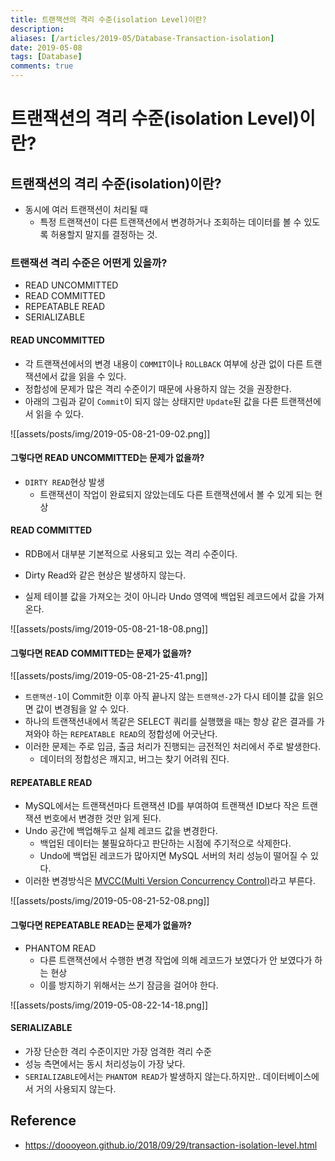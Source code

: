 ```yaml
---
title: 트랜잭션의 격리 수준(isolation Level)이란?
description: 
aliases: [/articles/2019-05/Database-Transaction-isolation]
date: 2019-05-08
tags: [Database]
comments: true
---
```

# 트랜잭션의 격리 수준(isolation Level)이란?
## 트랜잭션의 격리 수준(isolation)이란?
- 동시에 여러 트랜잭션이 처리될 때
  - 특정 트랜잭션이 다른 트랜잭션에서 변경하거나 조회하는 데이터를 볼 수 있도록 허용할지 말지를 결정하는 것.

### 트랜잭션 격리 수준은 어떤게 있을까?
- READ UNCOMMITTED
- READ COMMITTED
- REPEATABLE READ
- SERIALIZABLE

#### READ UNCOMMITTED
- 각 트랜잭션에서의 변경 내용이 `COMMIT`이나 `ROLLBACK` 여부에 상관 없이 다른 트랜잭션에서 값을 읽을 수 있다.
- 정합성에 문제가 많은 격리 수준이기 때문에 사용하지 않는 것을 권장한다.
- 아래의 그림과 같이 `Commit`이 되지 않는 상태지만 `Update`된 값을 다른 트랜잭션에서 읽을 수 있다.

![[assets/posts/img/2019-05-08-21-09-02.png]]



#### 그렇다면 READ UNCOMMITTED는 문제가 없을까?
- `DIRTY READ`현상 발생
  - 트랜잭션이 작업이 완료되지 않았는데도 다른 트랜잭션에서 볼 수 있게 되는 현상

#### READ COMMITTED
- RDB에서 대부분 기본적으로 사용되고 있는 격리 수준이다.
- Dirty Read와 같은 현상은 발생하지 않는다.

- 실제 테이블 값을 가져오는 것이 아니라 Undo 영역에 백업된 레코드에서 값을 가져온다.

![[assets/posts/img/2019-05-08-21-18-08.png]]

#### 그렇다면 READ COMMITTED는 문제가 없을까?
![[assets/posts/img/2019-05-08-21-25-41.png]]
- `트랜잭션-1`이 Commit한 이후 아직 끝나지 않는 `트랜잭션-2`가 다시 테이블 값을 읽으면 값이 변경됨을 알 수 있다.
- 하나의 트랜잭션내에서 똑같은 SELECT 쿼리를 실행했을 때는 항상 같은 결과를 가져와야 하는 `REPEATABLE READ`의 정합성에 어긋난다.
- 이러한 문제는 주로 입금, 출금 처리가 진행되는 금전적인 처리에서 주로 발생한다.
  - 데이터의 정합성은 깨지고, 버그는 찾기 어려워 진다.

#### REPEATABLE READ
- MySQL에서는 트랜잭션마다 트랜잭션 ID를 부여하여 트랜잭션 ID보다 작은 트랜잭션 번호에서 변경한 것만 읽게 된다.
- Undo 공간에 백업해두고 실제 레코드 값을 변경한다.
  - 백업된 데이터는 불필요하다고 판단하는 시점에 주기적으로 삭제한다.
  - Undo에 백업된 레코드가 많아지면 MySQL 서버의 처리 성능이 떨어질 수 있다.
- 이러한 변경방식은 [MVCC(Multi Version Concurrency Control)](https://en.wikipedia.org/wiki/Multiversion_concurrency_control)라고 부른다.

![[assets/posts/img/2019-05-08-21-52-08.png]]


#### 그렇다면 REPEATABLE READ는 문제가 없을까?
- PHANTOM READ
  - 다른 트랜잭션에서 수행한 변경 작업에 의해 레코드가 보였다가 안 보였다가 하는 현상
  - 이를 방지하기 위해서는 쓰기 잠금을 걸어야 한다.

![[assets/posts/img/2019-05-08-22-14-18.png]]


#### SERIALIZABLE
- 가장 단순한 격리 수준이지만 가장 엄격한 격리 수준
- 성능 측면에서는 동시 처리성능이 가장 낮다.
- `SERIALIZABLE`에서는 `PHANTOM READ`가 발생하지 않는다.하지만.. 데이터베이스에서 거의 사용되지 않는다.

## Reference
- <https://doooyeon.github.io/2018/09/29/transaction-isolation-level.html>

